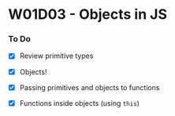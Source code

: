 # W01D03 - Objects in JS

### To Do
- [x] Review primitive types
- [x] Objects!
- [x] Passing primitives and objects to functions
- [x] Functions inside objects (using `this`)


















# 
